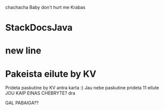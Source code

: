 chachacha
Baby don't hurt me
Krabas
# StackDocsJava
new line
=======
# Pakeista eilute by KV

Prideta paskutine by KV antra karta :)
Jau nebe paskutine
prideta 11 eilute
JOU KAIP EINAS CHEBRYTE?
dra

GAL PABAIGA??
